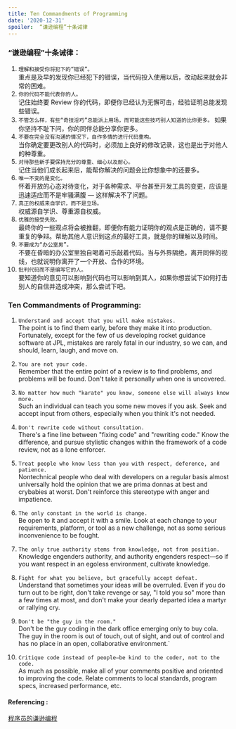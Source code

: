```yaml
---
title: Ten Commandments of Programming
date: '2020-12-31'
spoiler:  “谦逊编程”十条诫律
---
```


### “谦逊编程”十条诫律：
1. `理解和接受你将犯下的“错误”。`  
重点是及早的发现你已经犯下的错误，当代码投入使用以后，改动起来就会非常的困难。
2. `你的代码不能代表你的人。`  
记住始终要 Review 你的代码，即便你已经认为无懈可击，经验证明总能发现些错误。
3. `不管怎么样，有些“奇技淫巧”总能派上用场，而可能这些技巧别人知道的比你更多。`
如果你坚持不耻下问，你的同伴总能分享你更多。
4. `不要在完全没有沟通的情况下，自作多情的进行代码重构。`  
当你确定要更改别人的代码时，必须加上良好的修改记录，这也是出于对他人的种尊重。
5. `对待那些新手要保持充分的尊重、细心以及耐心。`   
记住当他们成长起来后，能帮你解决的问题会比你想象中的还要多。
6. `唯一不变的是变化。`  
怀着开放的心态对待变化，对于各种需求、平台甚至开发工具的变更，应该是迅速适应而不是牢骚满腹 — 这样解决不了问题。
7. `真正的权威来自学识，而不是立场。`  
权威源自学识、尊重源自权威。
8. `优雅的接受失败。`  
最终你的一些观点将会被推翻，即便你有能力证明你的观点是正确的，请不要重复的争辩。帮助其他人意识到这点的最好工具，就是你的理解以及时间。
9. `不要成为“办公室男”。`  
不要在昏暗的办公室里独自喝着可乐敲着代码。当与外界隔绝，离开同伴的视线，也就说明你离开了一个开放、合作的环境。
10. `批判代码而不是编写它的人。`  
要知道你的意见可以影响到代码也可以影响到其人，如果你想尝试下如何打击别人的自信并造成冲突，那么尝试下吧。


### Ten Commandments of Programming:
1. `Understand and accept that you will make mistakes.`  
 The point is to find them early, before they make it into production. Fortunately, except for the few of us developing rocket guidance software at JPL, mistakes are rarely fatal in our industry, so we can, and should, learn, laugh, and move on.


2. `You are not your code. `  
Remember that the entire point of a review is to find problems, and problems will be found. Don't take it personally when one is uncovered.  


3. `No matter how much "karate" you know, someone else will always know more.`  
Such an individual can teach you some new moves if you ask. Seek and accept input from others, especially when you think it's not needed.


4. `Don't rewrite code without consultation. `  
There's a fine line between "fixing code" and "rewriting code." Know the difference, and pursue stylistic changes within the framework of a code review, not as a lone enforcer.

5. `Treat people who know less than you with respect, deference, and patience.`  
Nontechnical people who deal with developers on a regular basis almost universally hold the opinion that we are prima donnas at best and crybabies at worst. Don't reinforce this stereotype with anger and impatience.


6. `The only constant in the world is change.`  
Be open to it and accept it with a smile. Look at each change to your requirements, platform, or tool as a new challenge, not as some serious inconvenience to be fought.


7. `The only true authority stems from knowledge, not from position.`  
Knowledge engenders authority, and authority engenders respect—so if you want respect in an egoless environment, cultivate knowledge.


8. `Fight for what you believe, but gracefully accept defeat.`  
Understand that sometimes your ideas will be overruled. Even if you do turn out to be right, don't take revenge or say, "I told you so" more than a few times at most, and don't make your dearly departed idea a martyr or rallying cry.


9. `Don't be "the guy in the room."`  
Don't be the guy coding in the dark office emerging only to buy cola. The guy in the room is out of touch, out of sight, and out of control and has no place in an open, collaborative environment.`


10. `Critique code instead of people—be kind to the coder, not to the code.`  
As much as possible, make all of your comments positive and oriented to improving the code. Relate comments to local standards, program specs, increased performance, etc.


#### Referencing :
[程序员的谦逊编程](https://www.cnxct.com/%e7%a8%8b%e5%ba%8f%e5%91%98%e7%9a%84%e8%b0%a6%e9%80%8a%e7%bc%96%e7%a8%8b)

<!-- [end](/thanks watch/) -->














